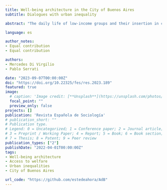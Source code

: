 ```yaml
---
title: Well-being architecture in the City of Buenos Aires
subtitle: Dialogues with urban inequality

abstract: "The daily life of low-income groups and their insertion in capitalist cities are organized according to a wide range of state interventions. These interventions, articulated in a general system, define well-being architecture, collaborating in developing supportive and egalitarian urban environments. Consequently, the state becomes an important stratification engine and socio-territorial differentiation through infrastructure, services, and equipment provision. Our paper investigates how access to urban resources, in general, and to infrastructures, services, and equipment impact the production of socio-spatial inequalities in the City of Buenos Aires. To this end, we use different sources combined through a quantitative analysis integrating statistical techniques. Likewise, we interview key informants to understand how public resources operate in access to well-being and identify the role of territorial-based social networks. The paper identifies six differentiated spaces in relation to access to welfare, reproducing to a large extent the pattern of pre-existing inequalities. In this scenario, the pandemic produced contradictory effects. On the one hand, it gave greater weight to proximity relationships and led to a rediscovery of the neighborhood environment. On the other hand, by accentuating the weight of these spaces, it accentuated inequalities in access to welfare."

language: es

author_notes:
- Equal contribution
- Equal contribution

authors:
- Mercedes Di Virgilio
- Pablo Serrati

date: "2023-09-07T00:00:00Z"
doi: "https://doi.org/10.22325/fes/res.2023.189"
featured: true
image:
  # caption: 'Image credit: [**Unsplash**](https://unsplash.com/photos/jdD8gXaTZsc)'
  focal_point: ""
  preview_only: false
projects: []
publication: 'Revista Española de Sociología'
# publication_short: ""
# Publication type.
# Legend: 0 = Uncategorized; 1 = Conference paper; 2 = Journal article;
# 3 = Preprint / Working Paper; 4 = Report; 5 = Book; 6 = Book section;
# 7 = Thesis; 8 = Patent; 9 = Peer review
publication_types: ["2"]
publishDate: "2022-04-01T00:00:00Z"
tags:
- Well-being architecture
- Access to welfare
- Urban inequalities
- City of Buenos Aires

url_code: "https://github.com/estedeahora/AdB"
---
```

